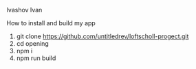 Ivashov Ivan

How to install and build my app

1. git clone https://github.com/untitledrev/loftscholl-progect.git
2. cd opening
3. npm i
4. npm run build
